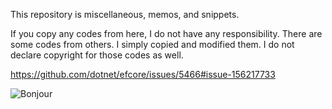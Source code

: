 This repository is miscellaneous, memos, and snippets.


If you copy any codes from here, I do not have any responsibility.
There are some codes from others. 
I simply copied and modified them. I do not declare copyright for those codes as well.


https://github.com/dotnet/efcore/issues/5466#issue-156217733

![Bonjour](https://github.com/netkawai/misc-samples/blob/master/local-network-share.png?raw=true)
